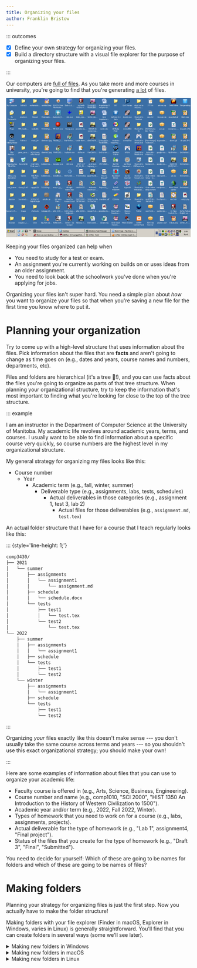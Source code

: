 ```yaml
---
title: Organizing your files
author: Franklin Bristow
---
```


::: outcomes

* [X] Define your own strategy for organizing your files.
* [X] Build a directory structure with a visual file explorer for the purpose of
  organizing your files.

:::

Our computers are [full of files]. As you take more and more courses in
university, you're going to find that you're generating [a lot] of files.

![A messy desktop, finding files in here isn't easy.](mess.png)

Keeping your files organized can help when

* You need to study for a test or exam.
* An assignment you're currently working on builds on or uses ideas from an
  older assignment.
* You need to look back at the schoolwork you've done when you're applying for
  jobs.

Organizing your files isn't super hard. You need a simple plan about *how* you
want to organize your files so that when you're saving a new file for the first
time you know where to put it.

[a lot]:
https://hyperboleandahalf.blogspot.com/2010/04/alot-is-better-than-you-at-everything.html

Planning your organization
==========================

Try to come up with a high-level structure that uses information about the
files. Pick information about the files that are **facts** and aren't going to
change as time goes on (e.g., dates and years, course names and numbers,
departments, etc).

Files and folders are hierarchical (it's a tree :deciduous_tree:!), and you can
use facts about the files you're going to organize as parts of that tree
structure. When planning your organizational structure, try to keep the
information that's most important to finding what you're looking for close to
the top of the tree structure.

::: example

I am an instructor in the Department of Computer Science at the University of
Manitoba. My academic life revolves around academic years, terms, and courses. I
usually want to be able to find information about a specific course very
quickly, so course numbers are the highest level in my organizational structure.

My general strategy for organizing my files looks like this:

* Course number
    * Year
        * Academic term (e.g., fall, winter, summer)
            * Deliverable type (e.g., assignments, labs, tests, schedules)
                * Actual deliverables in those categories (e.g., assignment 1,
                  test 3, lab 2)
                    * Actual files for those deliverables (e.g.,
                      `assignment.md`, `test.tex`)

An actual folder structure that I have for a course that I teach regularly looks
like this:

::: {style='line-height: 1;'}

```
comp3430/
├── 2021
│   └── summer
│       ├── assignments
│       │   └── assignment1
│       │       └── assignment.md
│       ├── schedule
│       │   └── schedule.docx
│       └── tests
│           ├── test1
│           │   └── test.tex
│           └── test2
│               └── test.tex
└── 2022
    ├── summer
    │   ├── assignments
    │   │   └── assignment1
    │   ├── schedule
    │   └── tests
    │       ├── test1
    │       └── test2
    └── winter
        ├── assignments
        │   └── assignment1
        ├── schedule
        └── tests
            ├── test1
            └── test2
```

:::

Organizing *your* files exactly like this doesn't make sense --- you don't usually
take the same course across terms and years --- so you shouldn't use this exact
organizational strategy; you should make your own!

:::

Here are some examples of information about files that you can use to organize
your academic life:

* Faculty course is offered in (e.g., Arts, Science, Business, Engineering).
* Course number and name (e.g., comp1010, "SCI 2000", "HIST 1350 An Introduction
  to the History of Western Civilization to 1500").
* Academic year and/or term (e.g., 2022, Fall 2022, Winter).
* Types of homework that you need to work on for a course (e.g., labs,
  assignments, projects).
* Actual deliverable for the type of homework (e.g., "Lab 1", assignment4,
  "Final project").
* Status of the files that you create for the type of homework (e.g., "Draft 3",
  "Final", "Submitted").

You need to decide for yourself: Which of these are going to be names for
folders and which of these are going to be names of files?

[full of files]: https://www.youtube.com/watch?v=L_o_O7v1ews

Making folders
==============

Planning your strategy for organizing files is just the first step. Now you
actually have to make the folder structure!

Making folders with your file explorer (Finder in macOS, Explorer in Windows,
varies in Linux) is generally straightforward. You'll find that you can create
folders in several ways (some we'll see later).

<details><summary>Making new folders in Windows</summary>

Open Windows Explorer by doing one of the following:

* Click on the folder icon at the bottom of your screen.
* Click on the Microsoft logo in the corner of your screen, or press the
  Microsoft key (the "super" key) on your keyboard, then start typing
  "explorer". When you see "File Explorer" appear, click on it.

Windows Explorer shows a summary of the folders that you have on your computer
when first started. I would recommend that you start creating your folder
structure either on your Desktop or in your Documents folder. You should open
one of those folders by double-clicking on the icon.

Once you've opened either your Desktop or Documents folder, you can start
creating a new folder.

To create a new folder, you can do one of the following:

* Click on the "New Folder" or "New" &rarr; "Folder" buttons at the top of your
  Windows Explorer window.
* Right-click on empty space in the folder view area, then select "New" &rarr;
  "Folder".
* Press <kbd>Ctrl</kbd>+<kbd>Shift</kbd>+<kbd>N</kbd> on your keyboard.

The default name for a new folder is "New folder". You should change the name of
this new folder to be the name of the folder that you're currently creating.

Try creating a new folder using each of the above options and decide which one
you like the best.

</details>

<details><summary>Making new folders in macOS</summary>

Open Finder by clicking on the Finder icon in your dock.

Finder shows a summary of your recently accessed or created files when first
started. I would recommend that you start creating your folder structure either
on your Desktop or in your Documents folder. You should open one of these folder
by clicking on its name on the left side of the Finder window.

Once you've opened either your Desktop or Documents folder, you can start
creating a new folder.

To create a new folder, you can do one of the following:

* Click on the button with the gear or three dots icon at the top of the Finder
  window and select "New Folder".
* Control-click (hold down the control key while clicking your mouse) or
  right-click on an empty space in the folder view area, then select "New
  Folder".
* Press <kbd>Command</kbd>+<kbd>Shift</kbd>+<kbd>N</kbd> on your keyboard.

The default name for a new folder is "untitled folder". You should change the
name of this folder to be the name of the folder that you're currently creating.

Try creating a new folder using each of the above options and decide which one
you like the best.

</details>

<details><summary>Making new folders in Linux</summary>

Open your file explorer (e.g., Files in Ubuntu/Gnome) by clicking on the folder
icon in your dock, or by pressing the "super" key and starting to type "Files".

Files shows the contents of your user directory when first started. I would
recommend that you start creating your folder structure either in your user
directory, on your Desktop, or in your Documents folder. If you're going to
create the folder structure on your Desktop or in your Documents folder, you
should open one of those folders by clicking on its name on the left side of the
Files window.

Once you've navigated to the folder you want to use, you can start creating a
new folder.

To create a new folder, you can do one of the following:

* Click on the button with the three dots icon near the top of the Files window
  and select "New Folder".
* Right-click on an empty space in the folder view area, then select "New
  Folder".
* Press <kbd>Ctrl</kbd>+<kbd>Shift</kbd>+<kbd>N</kbd> on your keyboard.

Once you do one of these things, you will be asked for the name of the new
folder before the folder is created, so enter the name of the folder that you
want to create.

Try creating a new folder using each of the above options and decide which one
you like the best.

</details>

